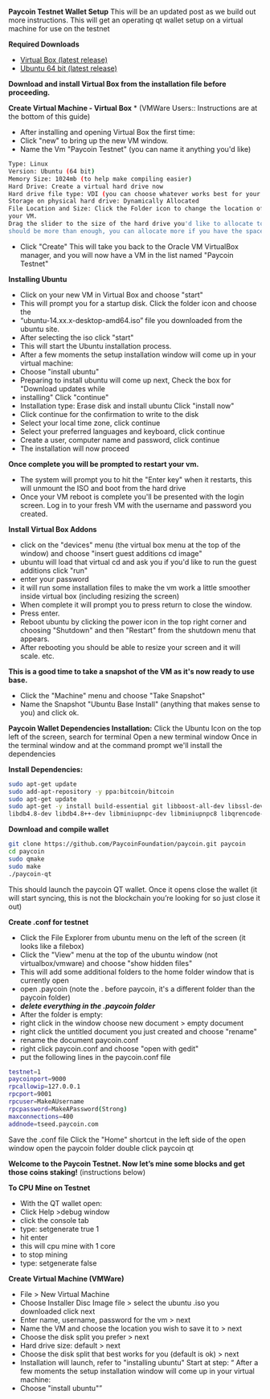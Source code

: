 **Paycoin Testnet Wallet Setup**
 This will be an updated post as we build out more instructions. This will get an operating qt wallet setup on a virtual machine for use on the testnet

**Required Downloads**
- [Virtual Box (latest release)](https://www.virtualbox.org/wiki/Downloads "Virtual Box")
- [Ubuntu 64 bit (latest release)](http://www.ubuntu.com/download/desktop)

**Download and install Virtual Box from the installation file before proceeding.**

**Create Virtual Machine - Virtual Box** * (VMWare Users:: Instructions are at the bottom of this guide)
- After installing and opening Virtual Box the first time:
- Click "new" to bring up the new VM window.
- Name the Vm "Paycoin Testnet" (you can name it anything you'd like)
```bash
Type: Linux
Version: Ubuntu (64 bit)
Memory Size: 1024mb (to help make compiling easier)
Hard Drive: Create a virtual hard drive now
Hard drive file type: VDI (you can choose whatever works best for your situation)
Storage on physical hard drive: Dynamically Allocated
File Location and Size: Click the Folder icon to change the location of the file that will house
your VM.
Drag the slider to the size of the hard drive you'd like to allocate to the VM (the 8gb default
should be more than enough, you can allocate more if you have the space)
```
- Click "Create"
This will take you back to the Oracle VM VirtualBox manager, and you will now have a VM in
the list named "Paycoin Testnet"

**Installing Ubuntu**
- Click on your new VM in Virtual Box and choose "start"
- This will prompt you for a startup disk. Click the folder icon and choose the
- “ubuntu-14.xx.x-desktop-amd64.iso” file you downloaded from the ubuntu site.
- After selecting the iso click "start"
- This will start the Ubuntu installation process.
- After a few moments the setup installation window will come up in your virtual machine:
- Choose "install ubuntu"
- Preparing to install ubuntu will come up next, Check the box for "Download updates while
- installing" Click "continue"
- Installation type: Erase disk and install ubuntu Click "install now"
- Click continue for the confirmation to write to the disk
- Select your local time zone, click continue
- Select your preferred languages and keyboard, click continue
- Create a user, computer name and password, click continue
- The installation will now proceed

**Once complete you will be prompted to restart your vm.**
- The system will prompt you to hit the "Enter key" when it restarts, this will unmount the ISO
and boot from the hard drive
- Once your VM reboot is complete you'll be presented with the login screen.
Log in to your fresh VM with the username and password you created.

**Install Virtual Box Addons**
- click on the "devices" menu (the virtual box menu at the top of the window) and choose
"insert guest additions cd image"
- ubuntu will load that virtual cd and ask you if you'd like to run the guest additions
click "run"
- enter your password
- it will run some installation files to make the vm work a little smoother inside virtual box
(including resizing the screen)
- When complete it will prompt you to press return to close the window.
- Press enter.
- Reboot ubuntu by clicking the power icon in the top right corner and choosing "Shutdown"
and then "Restart" from the shutdown menu that appears.
- After rebooting you should be able to resize your screen and it will scale. etc.

**This is a good time to take a snapshot of the VM as it's now ready to use base.**
- Click the "Machine" menu and choose "Take Snapshot"
- Name the Snapshot "Ubuntu Base Install" (anything that makes sense to you) and click ok.

**Paycoin Wallet Dependencies Installation:**
Click the Ubuntu Icon on the top left of the screen, search for terminal
Open a new terminal window
Once in the terminal window and at the command prompt we'll install the dependencies

**Install Dependencies:**
```bash
sudo apt-get update
sudo add-apt-repository -y ppa:bitcoin/bitcoin
sudo apt-get update
sudo apt-get -y install build-essential git libboost-all-dev libssl-dev qt4-qmake libqt4-dev
libdb4.8-dev libdb4.8++-dev libminiupnpc-dev libminiupnpc8 libqrencode-dev
```

**Download and compile wallet**
```bash
git clone https://github.com/PaycoinFoundation/paycoin.git paycoin
cd paycoin
sudo qmake
sudo make
./paycoin-qt
```
This should launch the paycoin QT wallet.
Once it opens close the wallet (it will start syncing, this is not the blockchain you’re looking for
so just close it out)

**Create .conf for testnet**
- Click the File Explorer from ubuntu menu on the left of the screen (it looks like a filebox)
- Click the "View" menu at the top of the ubuntu window (not virtualbox/vmware) and choose
"show hidden files"
- This will add some additional folders to the home folder window that is currently open
- open .paycoin (note the . before paycoin, it's a different folder than the paycoin folder)
- ***delete everything in the .paycoin folder***
- After the folder is empty:
- right click in the window choose new document > empty document
- right click the untitled document you just created and choose "rename"
- rename the document paycoin.conf
- right click paycoin.conf and choose "open with gedit"
- put the following lines in the paycoin.conf file

```bash
testnet=1
paycoinport=9000
rpcallowip=127.0.0.1
rpcport=9001
rpcuser=MakeAUsername
rpcpassword=MakeAPassword(Strong)
maxconnections=400
addnode=tseed.paycoin.com
```
Save the .conf file
Click the "Home" shortcut in the left side of the open window
open the paycoin folder
double click paycoin qt

**Welcome to the Paycoin Testnet. Now let’s mine some blocks and get those coins
staking!** (instructions below)

**To CPU Mine on Testnet**
- With the QT wallet open:
- Click Help >debug window
- click the console tab
- type: setgenerate true 1
- hit enter
- this will cpu mine with 1 core
- to stop mining
- type: setgenerate false

**Create Virtual Machine (VMWare)**
- File > New Virtual Machine
- Choose Installer Disc Image file > select the ubuntu .iso you downloaded click next
- Enter name, username, password for the vm > next
- Name the VM and choose the location you wish to save it to > next
- Choose the disk split you prefer > next
- Hard drive size: default > next
- Choose the disk split that best works for you (default is ok) > next
- Installation will launch, refer to "installing ubuntu" Start at step: “ After a few moments the setup installation window will come up in your virtual machine:
- Choose "install ubuntu"”
